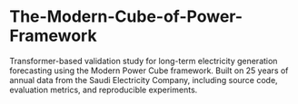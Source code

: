 # The-Modern-Cube-of-Power-Framework
Transformer-based validation study for long-term electricity generation forecasting using the Modern Power Cube framework. Built on 25 years of annual data from the Saudi Electricity Company, including source code, evaluation metrics, and reproducible experiments.
